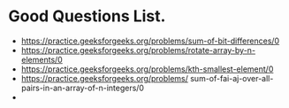 # Good Questions List.

* https://practice.geeksforgeeks.org/problems/sum-of-bit-differences/0
* https://practice.geeksforgeeks.org/problems/rotate-array-by-n-elements/0
* https://practice.geeksforgeeks.org/problems/kth-smallest-element/0
* https://practice.geeksforgeeks.org/problems/
sum-of-fai-aj-over-all-pairs-in-an-array-of-n-integers/0
* 